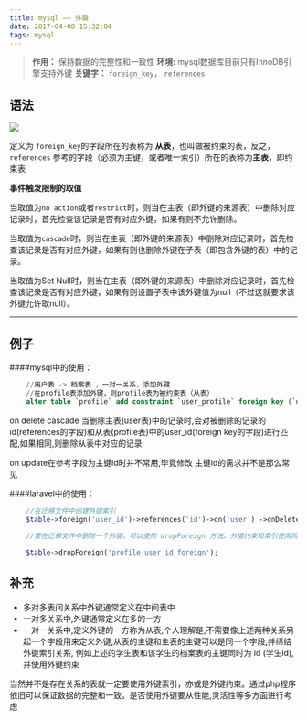 ```yaml
---
title: mysql —— 外键
date: 2017-04-08 15:32:04
tags: mysql
---
```


<!-- more -->

> **作用：** 保持数据的完整性和一致性
> **环境:** mysql数据库目前只有InnoDB引擎支持外键
> **关键字：** `foreign_key`， `references`


## 语法


![](http://omjq5ny0e.bkt.clouddn.com/17-3-18/93322072-file_1489851435340_66c1.png)

定义为 `foreign_key`的字段所在的表称为 **从表**，也叫做被约束的表，反之，`references` 参考的字段（必须为主键，或者唯一索引）所在的表称为**主表**，即约束表
        
**事件触发限制的取值**

当取值为`no action`或者`restrict`时，则当在主表（即外键的来源表）中删除对应记录时，首先检查该记录是否有对应外键，如果有则不允许删除。

当取值为`cascade`时，则当在主表（即外键的来源表）中删除对应记录时，首先检查该记录是否有对应外键，如果有则也删除外键在子表（即包含外键的表）中的记录。

当取值为Set Null时，则当在主表（即外键的来源表）中删除对应记录时，首先检查该记录是否有对应外键，如果有则设置子表中该外键值为null（不过这就要求该外键允许取null）。

---

## 例子
####mysql中的使用：
```sql
    //用户表 -> 档案表 ，一对一关系，添加外键
    //在profile表添加外键，则profile表为被约束表（从表）
    alter table `profile` add constraint `user_profile` foreign key (`user_id`) references `user`(`id`) on delete cascade on update cascade;
```
on delete cascade 当删除主表(user表)中的记录时,会对被删除的记录的id(references的字段)和从表(profile表)中的user_id(foreign key的字段)进行匹配,如果相同,则删除从表中对应的记录

on update在参考字段为主键id时并不常用,毕竟修改 主键id的需求并不是那么常见

####laravel中的使用：
```php
    //在迁移文件中创建外键索引
    $table->foreign('user_id')->references('id')->on('user') ->onDelete('cascade');
    
    //要在迁移文件中删除一个外键，可以使用 dropForeign 方法。外键约束和索引使用同样的命名规则——连接表名、外键名然后加上“_foreign”后缀：

    $table->dropForeign('profile_user_id_foreign');
```

## 补充

- 多对多表间关系中外键通常定义在中间表中
- 一对多关系中,外键通常定义在多的一方
- 一对一关系中,定义外键的一方称为从表,个人理解是,不需要像上述两种关系另起一个字段用来定义外键,从表的主键和主表的主键可以是同一个字段,并缔结外键索引关系, 例如上述的学生表和该学生的档案表的主键同时为 id (学生id),并使用外键约束

当然并不是存在关系的表就一定要使用外键索引，亦或是外键约束。通过php程序依旧可以保证数据的完整和一致。是否使用外键要从性能,灵活性等多方面进行考虑